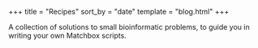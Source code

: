 +++
title = "Recipes"
sort_by = "date"
template = "blog.html"
+++

A collection of solutions to small bioinformatic problems, to guide you in writing your own Matchbox scripts.